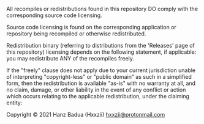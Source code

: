All recompiles or redistributions found in this repository DO comply with the corresponding source code licensing.

Source code licensing is found on the corresponding application or repository being recompiled or otherwise redistributed.

Redistribution binary (referring to distributions from the 'Releases' page of this repository) licensing depends on the following statement, if applicable:
you may redistribute ANY of the recompiles freely.

If the "freely" clause does not apply due to your current jurisdiction unable of interpreting "copyright-less" or "public domain" as such in a simplified form, then the redistribution 
is available "as-is" with no warranty at all, and no claim, damage, or other liability in the event of any conflict or action which 
occurs relating to the applicable redistribution, under the claiming entity: 

Copyright © 2021 Hanz Badua (Hxxzii) <hxxzii@protonmail.com> 
